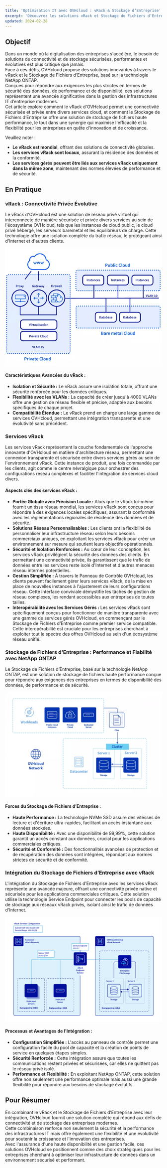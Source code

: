 ```yaml
---
title: 'Optimisation IT avec OVHcloud : vRack & Stockage d’Entreprise'
excerpt: 'Découvrez les solutions vRack et Stockage de Fichiers d’Entreprise pour une infrastructure IT d’entreprise sécurisée, évolutive et haute performance.'
updated: 2024-02-28
---
```


## Objectif

Dans un monde où la digitalisation des entreprises s'accélère, le besoin de solutions de connectivité et de stockage sécurisées, performantes et évolutives est plus critique que jamais.   
Face à ces défis, OVHcloud propose des solutions innovantes à travers le vRack et le Stockage de Fichiers d’Entreprise, basé sur la technologie NetApp ONTAP.   
Conçues pour répondre aux exigences les plus strictes en termes de sécurité des données, de performance et de disponibilité, ces solutions représentent une avancée significative dans la gestion des infrastructures IT d’entreprise modernes.   
Cet article explore comment le vRack d'OVHcloud permet une connectivité sécurisée et privée entre divers services cloud, et comment le Stockage de Fichiers d’Entreprise offre une solution de stockage de fichiers haute performance, le tout dans une synergie qui maximise l'efficacité et la flexibilité pour les entreprises en quête d'innovation et de croissance.   

Veuillez noter :   
- **Le vRack est mondial**, offrant des solutions de connectivité globales.
- **Les services vRack sont locaux**, assurant la résidence des données et la conformité.
- **Les services gérés peuvent être liés aux services vRack uniquement dans la même zone**, maintenant des normes élevées de performance et de sécurité.


## En Pratique

### vRack : Connectivité Privée Évolutive
Le vRack d'OVHcloud est une solution de réseau privé virtuel qui interconnecte de manière sécurisée et privée divers services au sein de l'écosystème OVHcloud, tels que les instances de cloud public, le cloud privé hébergé, les serveurs baremetal et les équilibreurs de charge. Cette technologie offre une isolation complète du trafic réseau, le protégeant ainsi d'Internet et d'autres clients.

<p align="center" width="100%">
    <img src="images/vrack_01.webp">
</p>

#### Caractéristiques Avancées du vRack :   
- **Isolation et Sécurité :** Le vRack assure une isolation totale, offrant une sécurité renforcée pour les données critiques.
- **Flexibilité avec les VLANs :** La capacité de créer jusqu'à 4000 VLANs offre une gestion de réseau flexible et précise, adaptée aux besoins spécifiques de chaque projet.
- **Compatibilité Étendue :** Le vRack prend en charge une large gamme de services OVHcloud, permettant une intégration transparente et une évolutivité sans précédent.

### Services vRack

Les services vRack représentent la couche fondamentale de l'approche innovante d'OVHcloud en matière d'architecture réseau, permettant une connexion transparente et sécurisée entre divers services gérés au sein de l'environnement vRack. Cette instance de produit, une fois commandée par les clients, agit comme le centre névralgique pour orchestrer des configurations réseau complexes et faciliter l'intégration de services cloud divers.

#### Aspects clés des services vRack :
- **Portée Globale avec Précision Locale :** Alors que le vRack lui-même fournit un tissu réseau mondial, les services vRack sont conçus pour répondre à des exigences locales spécifiques, assurant la conformité avec les réglementations régionales de résidence des données et de sécurité.
- **Solutions Réseau Personnalisables :** Les clients ont la flexibilité de personnaliser leur infrastructure réseau selon leurs besoins commerciaux uniques, en exploitant les services vRack pour créer un environnement sur mesure qui soutient leurs objectifs opérationnels.
- **Sécurité et Isolation Renforcées :** Au cœur de leur conception, les services vRack privilégient la sécurité des données des clients. En permettant une connectivité privée, ils garantissent que le trafic de données entre les services reste isolé d'Internet et d'autres menaces réseau internes potentielles.
- **Gestion Simplifiée :** À travers le Panneau de Contrôle OVHcloud, les clients peuvent facilement gérer leurs services vRack, de la mise en place de nouvelles instances à l'ajustement de leurs configurations réseau. Cette interface conviviale démystifie les tâches de gestion de réseau complexes, les rendant accessibles aux entreprises de toutes tailles.
- **Interopérabilité avec les Services Gérés :** Les services vRack sont spécifiquement conçus pour fonctionner de manière transparente avec une gamme de services gérés OVHcloud, en commençant par le Stockage de Fichiers d’Entreprise comme premier service compatible. Cette interopérabilité est cruciale pour les entreprises cherchant à exploiter tout le spectre des offres OVHcloud au sein d'un écosystème réseau unifié.


### Stockage de Fichiers d’Entreprise : Performance et Fiabilité avec NetApp ONTAP
Le Stockage de Fichiers d’Entreprise, basé sur la technologie NetApp ONTAP, est une solution de stockage de fichiers haute performance conçue pour répondre aux exigences des entreprises en termes de disponibilité des données, de performance et de sécurité.

<p align="center" width="100%">
    <img src="images/netapp_filestorage_3.webp">
</p>

#### Forces du Stockage de Fichiers d’Entreprise :   
- **Haute Performance :** La technologie NVMe SSD assure des vitesses de lecture et d'écriture ultra-rapides, facilitant un accès instantané aux données stockées.
- **Haute Disponibilité :** Avec une disponibilité de 99,99%, cette solution garantit un accès constant aux données, crucial pour les applications commerciales critiques.
- **Sécurité et Conformité :** Des fonctionnalités avancées de protection et de récupération des données sont intégrées, répondant aux normes strictes de sécurité et de conformité.

### Intégration du Stockage de Fichiers d’Entreprise avec vRack
L'intégration du Stockage de Fichiers d’Entreprise avec les services vRack représente une avancée majeure, offrant une connectivité privée native et sécurisée pour les applications commerciales critiques. Cette solution utilise la technologie Service Endpoint pour connecter les pools de capacité de stockage aux réseaux vRack privés, isolant ainsi le trafic de données d'Internet.

<p align="center" width="100%">
    <img src="images/vRack Service Endpoint Diagram.png">
</p>

#### Processus et Avantages de l'Intégration :
- **Configuration Simplifiée :** L'accès au panneau de contrôle permet une configuration facile du pool de capacité et la création de points de service en quelques étapes simples.
- **Sécurité Renforcée :** Cette intégration assure que toutes les communications restent privées et sécurisées, car elles ne quittent pas le réseau privé isolé.
- **Performance et Flexibilité :** En exploitant NetApp ONTAP, cette solution offre non seulement une performance optimale mais aussi une grande flexibilité pour répondre aux besoins de stockage évolutifs.

## Pour Résumer
En combinant le vRack et le Stockage de Fichiers d’Entreprise avec leur intégration, OVHcloud fournit une solution complète qui répond aux défis de connectivité et de stockage des entreprises modernes.   
Cette combinaison renforce non seulement la sécurité et la performance des infrastructures IT mais offre également une flexibilité et une évolutivité pour soutenir la croissance et l'innovation des entreprises.   
Avec l'assurance d'une haute disponibilité et une gestion facile, ces solutions OVHcloud se positionnent comme des choix stratégiques pour les entreprises cherchant à optimiser leur infrastructure de données dans un environnement sécurisé et performant.
